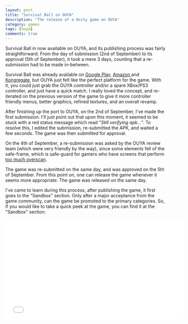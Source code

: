 ```yaml
---
layout: post
title: "Survival Ball on OUYA"
description: "The release of a Unity game on OUYA"
category: games
tags: [ouya]
comments: true
---
```


Survival Ball in now available on OUYA, and its publishing process was fairly straightforward. From the day of submission (2nd of September) to its approval (5th of September), it took a mere 3 days, counting that a re-submission had to be made in-between.

Survival Ball was already available on [Google Play](https://play.google.com/store/apps/details?id=com.rockbyte.survivalball), [Amazon ](http://www.amazon.com/RockByte-Software-Survival-Ball/dp/B00ARVZ7F0/ref=sr_1_1?s=mobile-apps&ie=UTF8&qid=1378394674&sr=1-1)and [Kongregate](http://www.kongregate.com/games/rockbyte/survival-ball), but OUYA just felt like the perfect platform for the game. With it, you could just grab the OUYA controller and/or a spare XBox/PS3 controller, and just have a quick match. I really loved the concept, and re-iterated on the previous version of the game to give it more controller friendly menus, better graphics, refined textures, and an overall revamp.

<!--more-->

After finishing up the port to OUYA, on the 2nd of September, I've made the first submission. I'll just point out that upon this moment, it seemed to be stuck with a red status message which read "*Still verifying apk…*". To resolve this, I edited the submission, re-submitted the APK, and waited a few seconds. The game was then submitted for approval.

On the 4th of September, a re-submission was asked by the OUYA review team (which were very friendly by the way), since some elements fell of the safe-frame, which is safe-guard for gamers who have screens that perform [too much overscan](https://devs.ouya.tv/developers/docs/content-review-guidelines).

The game was re-submitted on the same day, and was approved on the 5th of September. From this point on, one can release the game whenever it seems more appropriate. The game was released on the same day.

I've came to learn during this process, after publishing the game, it first goes to the "Sandbox" section. Only after a major acceptance from the game community, can the game be promoted to the primary categories. So, if you would like to take a quick peek at the game, you can find it at the "Sandbox" section.

<center><iframe width="560" height="315" src="//www.youtube.com/embed/ZrqakDKWwjg" frameborder="0" allowfullscreen></iframe></center>

<br>